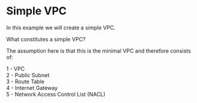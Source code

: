 ﻿# Simple VPC

In this example we will create a simple VPC.

What constitutes a simple VPC?

The assumption here is that this is the minimal VPC and therefore consists of:

1 - VPC  
2 - Public Subnet  
3 - Route Table  
4 - Internet Gateway  
5 - Network Access Control List (NACL)  
